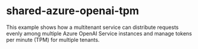 # shared-azure-openai-tpm
This example shows how a multitenant service can distribute requests evenly among multiple Azure OpenAI Service instances and manage tokens per minute (TPM) for multiple tenants.
